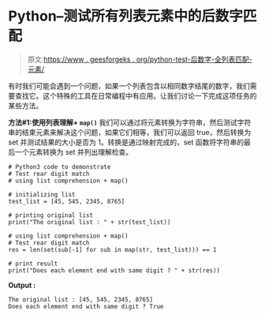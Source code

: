 # Python–测试所有列表元素中的后数字匹配

> 原文:[https://www . geesforgeks . org/python-test-后数字-全列表匹配-元素/](https://www.geeksforgeeks.org/python-test-rear-digit-match-in-all-list-elements/)

有时我们可能会遇到一个问题，如果一个列表包含以相同数字结尾的数字，我们需要查找它。这个特殊的工具在日常编程中有应用。让我们讨论一下完成这项任务的某些方法。

**方法#1:使用列表理解+ `map()`**
我们可以通过将元素转换为字符串，然后测试字符串的结束元素来解决这个问题，如果它们相等，我们可以返回 true，然后转换为 set 并测试结果的大小是否为 1。转换是通过映射完成的，set 函数将字符串的最后一个元素转换为 set 并列出理解检查。

```
# Python3 code to demonstrate
# Test rear digit match
# using list comprehension + map()

# initializing list 
test_list = [45, 545, 2345, 8765]

# printing original list
print("The original list : " + str(test_list))

# using list comprehension + map()
# Test rear digit match
res = len(set(sub[-1] for sub in map(str, test_list))) == 1

# print result
print("Does each element end with same digit ? " + str(res))
```

**Output :**

```
The original list : [45, 545, 2345, 8765]
Does each element end with same digit ? True

```